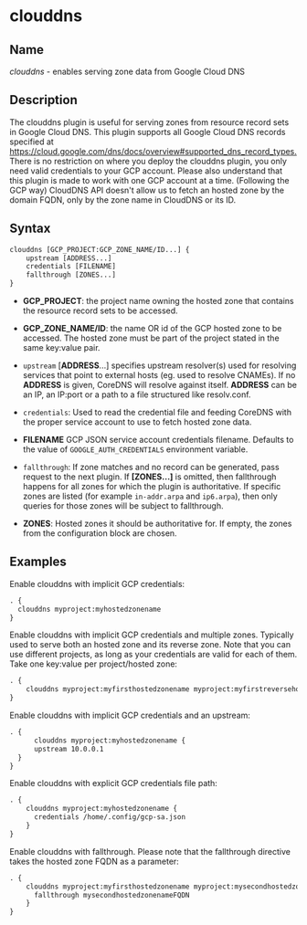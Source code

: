 # clouddns

## Name

*clouddns* - enables serving zone data from Google Cloud DNS

## Description

The clouddns plugin is useful for serving zones from resource record sets in Google Cloud DNS. This plugin
supports all Google Cloud DNS records specified at <https://cloud.google.com/dns/docs/overview#supported_dns_record_types.>
There is no restriction on where you deploy the clouddns plugin, you only need valid credentials to your GCP account.
Please also understand that this plugin is made to work with one GCP account at a time. (Following the GCP way)
CloudDNS API doesn't allow us to fetch an hosted zone by the domain FQDN, only by the zone name in CloudDNS or its ID.

## Syntax

~~~ txt
clouddns [GCP_PROJECT:GCP_ZONE_NAME/ID...] {
    upstream [ADDRESS...]
    credentials [FILENAME]
    fallthrough [ZONES...]
}
~~~

* **GCP_PROJECT**: the project name owning the hosted zone that contains the resource record sets to be accessed.

* **GCP_ZONE_NAME/ID**: the name OR id of the GCP hosted zone to be accessed. The hosted zone must be part of the project stated in the same key:value pair.

* `upstream` [**ADDRESS**...] specifies upstream resolver(s) used for resolving services that point
  to external hosts (eg. used to resolve CNAMEs). If no **ADDRESS** is given, CoreDNS will resolve
  against itself. **ADDRESS** can be an IP, an IP:port or a path to a file structured like
  resolv.conf.

* `credentials`: Used to read the credential file and feeding CoreDNS with the proper service account to use to fetch hosted zone data.

* **FILENAME** GCP JSON service account credentials filename. Defaults to the value of `GOOGLE_AUTH_CREDENTIALS` environment variable.

* `fallthrough`: If zone matches and no record can be generated, pass request to the next plugin.
  If **[ZONES...]** is omitted, then fallthrough happens for all zones for which the plugin
  is authoritative. If specific zones are listed (for example `in-addr.arpa` and `ip6.arpa`), then only
  queries for those zones will be subject to fallthrough.

* **ZONES**: Hosted zones it should be authoritative for. If empty, the zones from the configuration block are chosen.

## Examples

Enable clouddns with implicit GCP credentials:

~~~ txt
. {
  clouddns myproject:myhostedzonename
}
~~~

Enable clouddns with implicit GCP credentials and multiple zones.
Typically used to serve both an hosted zone and its reverse zone.
Note that you can use different projects,
as long as your credentials are valid for each of them. Take one key:value per project/hosted zone:

~~~ txt
. {
    clouddns myproject:myfirsthostedzonename myproject:myfirstreversehostedzonename myotherproject:mysecondhostedzonename
}
~~~

Enable clouddns with implicit GCP credentials and an upstream:

~~~ txt
. {
      clouddns myproject:myhostedzonename {
      upstream 10.0.0.1
  }
}
~~~

Enable clouddns with explicit GCP credentials file path:

~~~ txt
. {
    clouddns myproject:myhostedzonename {
      credentials /home/.config/gcp-sa.json
    }
}
~~~

Enable clouddns with fallthrough. Please note that the fallthrough directive takes the hosted zone FQDN as a parameter:

~~~ txt
. {
    clouddns myproject:myfirsthostedzonename myproject:mysecondhostedzonename {
      fallthrough mysecondhostedzonenameFQDN
    }
}
~~~
